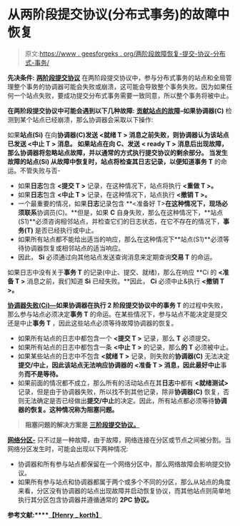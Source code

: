 # 从两阶段提交协议(分布式事务)的故障中恢复

> 原文:[https://www . geesforgeks . org/两阶段故障恢复-提交-协议-分布式-事务/](https://www.geeksforgeeks.org/recovery-from-failures-in-two-phase-commit-protocol-distributed-transaction/)

**先决条件:** [**两阶段提交协议**](https://www.geeksforgeeks.org/two-phase-commit-protocol-distributed-transaction-management/)
在两阶段提交协议中，参与分布式事务的站点和全局管理整个事务的协调器可能会失败或崩溃，这可能会导致整个事务失败。因为如果任何一个站点失败，要成功提交分布式事务需要一致同意，所以整个事务将被中止。

**在两阶段提交协议中可能会遇到以下几种故障:**
**<u>贡献站点的故障</u>–**如果**协调器(C)** 检测到某个站点已经崩溃，那么协调器会采取以下操作:

如果**站点(Si)** 在向**协调器(C)**发送 **<就绪 T >** 消息之前失败，则协调器认为该站点已发送 **<中止 T >** 消息。
如果站点在向 **C、**发送 **< ready T >** 消息后出现故障，那么协调器将忽略站点故障，并以通常的方式执行提交协议的剩余部分。
当发生故障的**站点(Si)** 从故障中恢复时，站点将检查其日志记录，以便知道**事务 T** 的命运。不管失败与否-

*   如果**日志**包含 **<提交 T >** 记录，在这种情况下，站点将执行 **<重做 T >。**
*   如果**日志**包含 **<中止 T >** 记录，在这种情况下，站点执行 **<撤销 T >。**
*   一个最重要的情况，如果**日志**记录包含 **<准备好 T>**在这种情况下，现场必须联系**协调员(C)。**但是，如果 **C** 自身失败，那么在这种情况下，**站点(S1)**必须咨询相邻站点，并检查它们的日志状态，在它不存在的情况下，**事务(T)** 是否已经执行或中止。
*   如果所有站点都不能给出适当的响应，那么在这种情况下**站点(S1)**必须等待协调器恢复或相邻站点的适当响应。
*   因此， **Si** 必须通过向其他站点发送查询消息来定期查询**交易 T** 的命运。

如果日志中没有关于**事务 T** 的记录(中止、提交、就绪)，那么在响应 **Ci 的 **<准备 T >** 消息之前，我们知道 **Si** 已经失败。**因此， **Ci** 必须中止&执行 **<撤销 T >。**

**<u>协调器失败(Ci)—</u>**如果协调器在执行 2 阶段提交协议中的**事务 T** 的过程中失败，那么参与站点必须决定**事务 T** 的命运。在某些情况下，参与站点不能决定是提交还是中止**事务 T** ，因此这些站点必须等待故障协调器的恢复。

*   如果所有站点的日志中都包含一个 **<提交 T >** 记录，那么 **T** 必须提交。
*   如果所有站点的日志中都包含一条 **<中止 T >** 的记录，那么**的 T** 必须被中止。
*   如果某些站点的日志中不包含 **<就绪 T >** 记录，则失败的**协调器(C)** 无法决定**提交/中止，**因此该站点无法响应协调器的 **<准备 T >** 消息，因此最好**中止**事务**而不是等待。**
*   如果前面的情况都不成立，那么所有的活动站点在其**日志**中都有 **<就绪测试>** 记录，但是由于协调器失败，所以找不到其他记录，除非**协调器(C)** 恢复，否则无法确定是否已经做出**提交/中止**的决定。因此，所有站点都必须等待**协调器的恢复。**这种情况称为**阻塞问题。**

> **阻塞问题的解决方案是** [**三阶段提交协议。**](https://www.geeksforgeeks.org/three-phase-commit-protocol/)

**<u>网络分区-</u>** 只不过是一种故障，由于故障，网络连接在分区或节点之间被分割。当网络分区发生时，可能会出现以下两种情况:

*   协调器和所有参与站点都保留在一个网络分区中，那么网络故障会影响提交协议。
*   如果所有参与站点和协调器都属于两个或多个不同的分区，那么从站点的角度来看，分区没有协调器的站点出现故障并启动恢复协议，而其他站点则简单地执行其分区包含协调器并遵循通常的 **2PC 协议。**

**参考文献:****[**【Henry _ korth】**](https://mucse44.net/wp-content/uploads/2019/09/Database-System-Concepts-7th-Edition.pdf)**